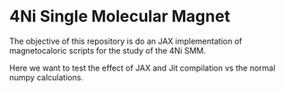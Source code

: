 # 4Ni Single Molecular Magnet
The objective of this repository is do an JAX implementation of magnetocaloric scripts for the study of the 4Ni SMM.

Here we want to test the effect of JAX and Jit compilation vs the normal numpy calculations.
